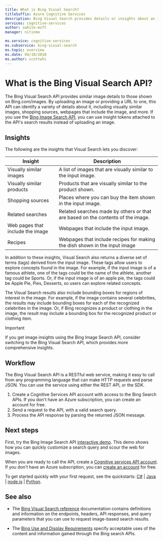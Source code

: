 ```yaml
---
title: What is Bing Visual Search?
titleSuffix: Azure Cognitive Services
description: Bing Visual Search provides details or insights about an image such as similar images or shopping sources.
services: cognitive-services
author: swhite-msft
manager: nitinme

ms.service: cognitive-services
ms.subservice: bing-visual-search
ms.topic: overview
ms.date: 04/10/2018
ms.author: scottwhi
---
```


# What is the Bing Visual Search API?

The Bing Visual Search API provides similar image details to those shown on Bing.com/images. By uploading an image or providing a URL to one, this API can identify a variety of details about it, including visually similar images, shopping sources, webpages that include the image, and more. If you use the [Bing Image Search API](../bing-image-search/overview.md), you can use insight tokens attached to the API's search results instead of uploading an image.

## Insights

The following are the insights that Visual Search lets you discover:

| Insight                              | Description |
|--------------------------------------|-------------|
| Visually similar images              | A list of images that are visually similar to the input image. |
| Visually similar products            | Products that are visually similar to the product shown.            |
| Shopping sources                     | Places where you can buy the item shown in the input image.            |
| Related searches                     | Related searches made by others or that are based on the contents of the image.            |
| Web pages that include the image     | Webpages that include the input image.            |
| Recipes                              | Webpages that include recipes for making the dish shown in the input image            |

In addition to these insights, Visual Search also returns a diverse set of terms (tags) derived from the input image. These tags allow users to explore concepts found in the image. For example, if the input image is of a famous athlete, one of the tags could be the name of the athlete, another tag could be Sports. Or, if the input image is of an apple pie, the tags could be Apple Pie, Pies, Desserts, so users can explore related concepts.

The Visual Search results also include bounding boxes for regions of interest in the image. For example, if the image contains several celebrities, the results may include bounding boxes for each of the recognized celebrities in the image. Or, if Bing recognizes a product or clothing in the image, the result may include a bounding box for the recognized product or clothing item.

> [!IMPORTANT]
> If you get image insights using the Bing Image Search API, consider switching to the Bing Visual Search API, which provides more comprehensive insights.

## Workflow

The Bing Visual Search API is a RESTful web service, making it easy to call from any programming language that can make HTTP requests and parse JSON. You can use the service using either the REST API, or the SDK.

1. Create a Cognitive Services API account with access to the Bing Search APIs. If you don't have an Azure subscription, you can create an account for free.
2. Send a request to the API, with a valid search query.
3. Process the API response by parsing the returned JSON message.


## Next steps

First, try the Bing Image Search API [interactive demo](https://azure.microsoft.com/services/cognitive-services/bing-visual-search/).
This demo shows how you can quickly customize a search query and scour the web for images.

When you are ready to call the API, create a [Cognitive services API account](https://docs.microsoft.com/azure/cognitive-services/cognitive-services-apis-create-account). If you don't have an Azure subscription, you can [create an account](https://azure.microsoft.com/try/cognitive-services/?api=bing-web-search-api) for free.

To get started quickly with your first request, see the quickstarts: [C#](quickstarts/csharp.md) | [Java](quickstarts/java.md) | [node.js](quickstarts/nodejs.md) | [Python](quickstarts/python.md).


## See also

* The [Bing Visual Search reference](https://docs.microsoft.com/rest/api/cognitiveservices/bingvisualsearch/images/visualsearch) documentation contains definitions and information on the endpoints, headers, API responses, and query parameters that you can use to request image-based search results.

* The [Bing Use and Display Requirements](./use-and-display-requirements.md) specify acceptable uses of the content and information gained through the Bing search APIs.
